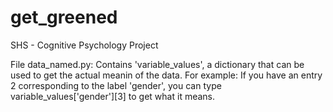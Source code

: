 # get_greened
SHS - Cognitive Psychology Project

File data_named.py:
Contains 'variable_values', a dictionary that can be used to get the actual meanin of the data.
For example: If you have an entry 2 corresponding to the label 'gender', you can type variable_values['gender'][3] to get what it means.
